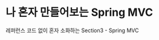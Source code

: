 # 나 혼자 만들어보는 Spring MVC
레퍼런스 코드 없이 혼자 소화하는 Section3 - Spring MVC



[//]: # (TODO Stub Data 구현 : com.cafe.member.controller.stub)

[//]: # (TODO 트랜잭션 기능 구현)

[//]: # (TODO email sender 기능 구현)

[//]: # (TODO Event Listener)

[//]: # (TODO Testing)

[//]: # (TODO API 문서 작성 코드)

[//]: # (TODO local / production 개발환경 분리)

[//]: # (TODO File upload 기능 구현)

[//]: # (TODO Rest Template 또는 WebClient)

[//]: # (TODO Spring BeanWrapper : design pattern)